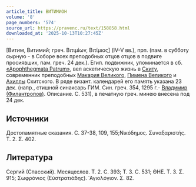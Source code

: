 ```yaml
---
article_title: ВИТИМИОН
volume: '8'
page_numbers: '574'
source_url: https://pravenc.ru/text/158858.html
downloaded_at: '2025-10-13T10:27:45Z'
---
```


[Витим, Витимий; греч. Βιτιμίων, Βιτίμιος] (IV-V вв.), прп. (пам. в субботу сырную - в Соборе всех преподобных отцов отцов в подвиге просиявших, пам. греч. 24 дек.). Егип. подвижник, упоминается в сб. [«Apophthegmata Patrum»](<https://pravenc.ru/text/ Apophthegmata Patrum .html>), вел аскетическую жизнь в [Скиту](https://pravenc.ru/text/Скит.html), современник преподобных [Макария Великого](<https://pravenc.ru/text/Макария Великого.html>), [Пимена Великого](<https://pravenc.ru/text/Пимена Великого.html>) и [Ахиллы](https://pravenc.ru/text/Ахиллы.html) Скитского. В ряде визант. календарей его память указана 23 дек. (напр., стишной синаксарь ГИМ. Син. греч. 354, 1295 г.- [Владимир (Филантропов)](<https://pravenc.ru/text/Владимир (Филантропов).html>). Описание. С. 531), в печатную греч. минею внесена под 24 дек.

## Источники

Достопамятные сказания. С. 37-38, 109, 155;Νικόδημος. Συναξαριστής. Τ. 2. Σ. 402.

## Литература

Сергий (Спасский). Месяцеслов. Т. 2. С. 393; Т. 3. С. 531; ΘΗΕ. Τ. 3. Σ. 915; Σωφρόνιος (Εὐστρατιάδης). ῾Αγιολόγιον. Σ. 82.
